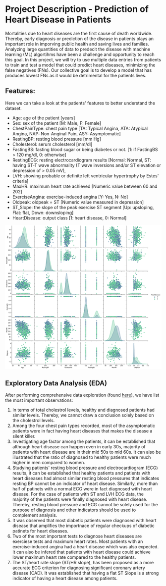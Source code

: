 # Project Description - Prediction of Heart Disease in Patients

Mortalities due to heart diseases are the first cause of death worldwide. Thereby, early diagnosis or prediction of the disease in patients plays an important role in imporving public health and saving lives and families. Analyzing large quantities of data to predecit the disease with machine learning (ML) algortihms have been a challenge and opportunity to reach this goal. In this project, we will try to use multiple data entries from patients to train and test a model that could predict heart diseases, minimizing the false negatives (FNs). Our collective goal is to develop a model that has produces lowest FNs as it would be detrimental for the patients lives.


## Features:
Here we can take a look at the patients' features to better understand the dataset.
* Age: age of the patient [years]
* Sex: sex of the patient [M: Male, F: Female]
* ChestPainType: chest pain type [TA: Typical Angina, ATA: Atypical Angina, NAP: Non-Anginal Pain, ASY: Asymptomatic]
* RestingBP: resting blood pressure [mm Hg]
* Cholesterol: serum cholesterol [mm/dl]
* FastingBS: fasting blood sugar or being diabetes or not. [1: if FastingBS > 120 mg/dl, 0: otherwise]
* RestingECG: resting electrocardiogram results [Normal: Normal, ST: having ST-T wave abnormality (T wave inversions and/or ST elevation or depression of > 0.05 mV), 
* LVH: showing probable or definite left ventricular hypertrophy by Estes' criteria]
* MaxHR: maximum heart rate achieved [Numeric value between 60 and 202]
* ExerciseAngina: exercise-induced angina [Y: Yes, N: No]
* Oldpeak: oldpeak = ST [Numeric value measured in depression]
* ST_Slope: the slope of the peak exercise ST segment [Up: upsloping, Flat: flat, Down: downsloping]
* HeartDisease: output class [1: heart disease, 0: Normal]

![alt text](https://github.com/javadfarshchi/Prediction-of-Heart-Disease-in-Patients/blob/main/corr.png?raw=true)

## Exploratory Data Analysis (EDA)
After performing comprehensive data exploration (found [here](https://github.com/javadfarshchi/Prediction-of-Heart-Disease-in-Patients/blob/main/heart-disease-prediction_LogisticRegression.ipynb)), we have list the most important observations:

1. In terms of total cholestrol levels, healthy and diagnosed patients had similar levels. Thereby, we cannot draw a conclusion solely based on the cholestrol levels.
2. Among the four chest pain types recorded, most of the asymptomatic patients were in fact having heart diseases that makes the disease a silent killer.
3. Investigating age factor among the patients,  it can be established that although heart disease can happen even in early 30s, majority of patients with heart disease are in their mid 50s to mid 60s. It can also be illustrated that the ratio of diagnosed to healthy patients were much higher in men compared to women.
4. Studying patients' resting blood pressure and electrocardiogram (ECG) results, it can be established that healthy patients and patients with heart diseases had almost similar resting blood pressures that indicates resting BP cannot be an indicator of heart disease. Similarly, more than half of patinets with a normal ECG were in fact diagnosed with heart disease. For the case of patients with ST and LVH ECG data, the majority of the patients were finally diagnosed with heart disease. Thereby, resting blood pressure and ECG cannot be solely used for the purpose of diagnosis and other indicators should be used to complement analysis.
5. It was observed that most diabetic patients were diagnosed with heart disease that amplifies the importnace of regular checkups of diabetic patinets for heart diseases.
6. Two of the most important tests to diagnose heart diseases are exerciese tests and maximum heart rates. Most patients with an exercise-induced angina had a heart disease which was also expected. It can also be infered that patients with heart disease could achieve lower maximum heart rate compared to the healthy patients.
7. The ST/heart rate slope (ST/HR slope), has been proposed as a more accurate ECG criterion for diagnosing significant coronary artery disease (CAD). It was established that having a flat ST Slope is a strong indicator of having a heart disease among patients.
